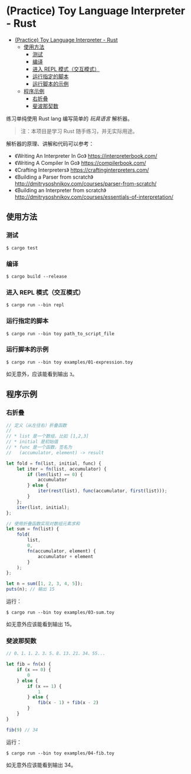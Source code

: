 # (Practice) Toy Language Interpreter - Rust

<!-- @import "[TOC]" {cmd="toc" depthFrom=1 depthTo=6 orderedList=false} -->

<!-- code_chunk_output -->

- [(Practice) Toy Language Interpreter - Rust](#practice-toy-language-interpreter-rust)
  - [使用方法](#使用方法)
    - [测试](#测试)
    - [编译](#编译)
    - [进入 REPL 模式（交互模式）](#进入-repl-模式交互模式)
    - [运行指定的脚本](#运行指定的脚本)
    - [运行脚本的示例](#运行脚本的示例)
  - [程序示例](#程序示例)
    - [右折叠](#右折叠)
    - [斐波那契数](#斐波那契数)

<!-- /code_chunk_output -->

练习单纯使用 Rust lang 编写简单的 _玩具语言_ 解析器。

> 注：本项目是学习 Rust 随手练习，并无实际用途。

解析器的原理、讲解和代码可以参考：

- 《Writing An Interpreter In Go》 https://interpreterbook.com/
- 《Writing A Compiler In Go》 https://compilerbook.com/
- 《Crafting Interpreters》 https://craftinginterpreters.com/
- 《Building a Parser from scratch》 http://dmitrysoshnikov.com/courses/parser-from-scratch/
- 《Building an Interpreter from scratch》 http://dmitrysoshnikov.com/courses/essentials-of-interpretation/

## 使用方法

### 测试

`$ cargo test`

### 编译

`$ cargo build --release`

### 进入 REPL 模式（交互模式）

`$ cargo run --bin repl`

### 运行指定的脚本

`$ cargo run --bin toy path_to_script_file`

### 运行脚本的示例

`$ cargo run --bin toy examples/01-expression.toy`

如无意外，应该能看到输出 `3`。

## 程序示例

### 右折叠

```js
// 定义（从左往右）折叠函数
//
// * list 是一个数组，比如 [1,2,3]
// * initial 是初始值
// * func 是一个函数，签名为
//   (accumulator, element) -> result

let fold = fn(list, initial, func) {
    let iter = fn(list, accumulator) {
        if (len(list) == 0) {
            accumulator
        } else {
            iter(rest(list), func(accumulator, first(list)));
        }
    };
    iter(list, initial);
};

// 使用折叠函数实现对数组元素求和
let sum = fn(list) {
    fold(
        list,
        0,
        fn(accumulator, element) {
            accumulator + element
        }
    );
};

let n = sum([1, 2, 3, 4, 5]);
puts(n); // 输出 15
```

运行：

`$ cargo run --bin toy examples/03-sum.toy`

如无意外应该能看到输出 15。

### 斐波那契数

```js
// 0、1、1、2、3、5、8、13、21、34、55...

let fib = fn(x) {
    if (x == 0) {
        0
    } else {
        if (x == 1) {
            1
        } else {
            fib(x - 1) + fib(x - 2)
        }
    }
}

fib(9) // 34
```

运行：

`$ cargo run --bin toy examples/04-fib.toy`

如无意外应该能看到输出 34。

